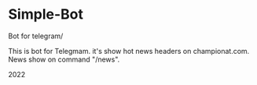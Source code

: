 # Simple-Bot
Bot for telegram/

This is bot for Telegmam. it's show hot news headers on championat.com.
News show on command "/news".

2022
